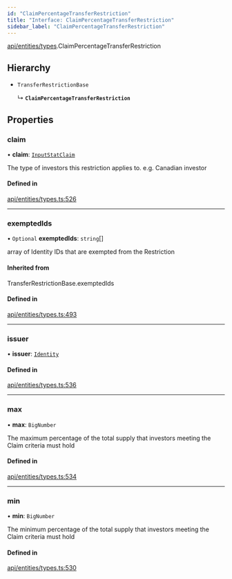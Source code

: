 ```yaml
---
id: "ClaimPercentageTransferRestriction"
title: "Interface: ClaimPercentageTransferRestriction"
sidebar_label: "ClaimPercentageTransferRestriction"
---
```


[api/entities/types](../../../../../modules/API/Entities/Types/Types.md).ClaimPercentageTransferRestriction

## Hierarchy

- `TransferRestrictionBase`

  ↳ **`ClaimPercentageTransferRestriction`**

## Properties

### claim

• **claim**: [`InputStatClaim`](../../../../../modules/API/Entities/Types/Types.md#inputstatclaim)

The type of investors this restriction applies to. e.g. Canadian investor

#### Defined in

[api/entities/types.ts:526](https://github.com/PolymeshAssociation/polymesh-sdk/blob/c53723bab/src/api/entities/types.ts#L526)

___

### exemptedIds

• `Optional` **exemptedIds**: `string`[]

array of Identity IDs that are exempted from the Restriction

#### Inherited from

TransferRestrictionBase.exemptedIds

#### Defined in

[api/entities/types.ts:493](https://github.com/PolymeshAssociation/polymesh-sdk/blob/c53723bab/src/api/entities/types.ts#L493)

___

### issuer

• **issuer**: [`Identity`](../../../../../classes/API/Entities/Identity/Identity.md)

#### Defined in

[api/entities/types.ts:536](https://github.com/PolymeshAssociation/polymesh-sdk/blob/c53723bab/src/api/entities/types.ts#L536)

___

### max

• **max**: `BigNumber`

The maximum percentage of the total supply that investors meeting the Claim criteria must hold

#### Defined in

[api/entities/types.ts:534](https://github.com/PolymeshAssociation/polymesh-sdk/blob/c53723bab/src/api/entities/types.ts#L534)

___

### min

• **min**: `BigNumber`

The minimum percentage of the total supply that investors meeting the Claim criteria must hold

#### Defined in

[api/entities/types.ts:530](https://github.com/PolymeshAssociation/polymesh-sdk/blob/c53723bab/src/api/entities/types.ts#L530)
